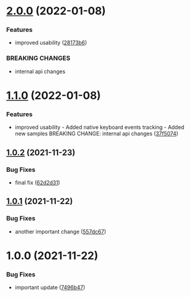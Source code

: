 # [2.0.0](https://github.com/Vadimskyi/com.vadimskyi.androidnativeutils/compare/v1.1.0...v2.0.0) (2022-01-08)


### Features

* improved usability ([28173b6](https://github.com/Vadimskyi/com.vadimskyi.androidnativeutils/commit/28173b60175c73e6c98a5a1bfac107c661d38366))


### BREAKING CHANGES

* internal api changes

# [1.1.0](https://github.com/Vadimskyi/com.vadimskyi.androidnativeutils/compare/v1.0.2...v1.1.0) (2022-01-08)


### Features

* improved usability    - Added native keyboard events tracking   - Added new samples  BREAKING CHANGE: internal api changes ([37f5074](https://github.com/Vadimskyi/com.vadimskyi.androidnativeutils/commit/37f50743c829050af4382a58e8e4aa32101d09bb))

## [1.0.2](https://github.com/Vadimskyi/com.vadimskyi.androidnativeutils/compare/v1.0.1...v1.0.2) (2021-11-23)


### Bug Fixes

* final fix ([62d2d31](https://github.com/Vadimskyi/com.vadimskyi.androidnativeutils/commit/62d2d310a057fd3e05cbff5a5afd03f7111ecb8a))

## [1.0.1](https://github.com/Vadimskyi/com.vadimskyi.androidnativeutils/compare/v1.0.0...v1.0.1) (2021-11-22)


### Bug Fixes

* another important change ([557dc67](https://github.com/Vadimskyi/com.vadimskyi.androidnativeutils/commit/557dc67b3766deecaf3c75423b49b6211d33ea7e))

# 1.0.0 (2021-11-22)


### Bug Fixes

* important update ([7496b47](https://github.com/Vadimskyi/com.vadimskyi.androidnativeutils/commit/7496b47c1aa4140f77587805fbb0f693d0106412))
